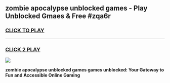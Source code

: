 
## zombie apocalypse unblocked games - Play Unblocked Gmaes & Free #zqa6r
<h3>
<a href="https://news.freeplayer.one?title=zombie_apocalypse_unblocked_games&ref=03M">CLICK TO PLAY</a></h3>
<hr>

<h3>
<a href="https://news.freeplayer.one?title=zombie_apocalypse_unblocked_games&ref=03M">CLICK 2 PLAY</a>
  
</h3>

<a href="https://news.freeplayer.one?title=zombie_apocalypse_unblocked_games&ref=03M"><img src="https://clearcache.store/games.png"></a>


**zombie apocalypse unblocked games games unblocked: Your Gateway to Fun and Accessible Online Gaming**
